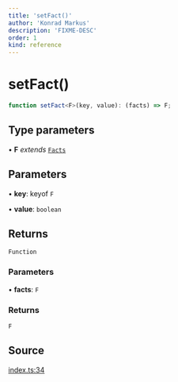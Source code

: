 ```yaml
---
title: 'setFact()'
author: 'Konrad Markus'
description: 'FIXME-DESC'
order: 1
kind: reference
---
```


# setFact()

```ts
function setFact<F>(key, value): (facts) => F;
```

## Type parameters

• **F** _extends_ [`Facts`](/projects/konkerdev-tiny-rules-fp/reference/type-aliases/facts)

## Parameters

• **key**: keyof `F`

• **value**: `boolean`

## Returns

`Function`

### Parameters

• **facts**: `F`

### Returns

`F`

## Source

[index.ts:34](https://github.com/konkerdotdev/tiny-rules-fp/blob/fcc48fe23550c06b9079db840fa9b2e3d8cffc09/src/index.ts#L34)

